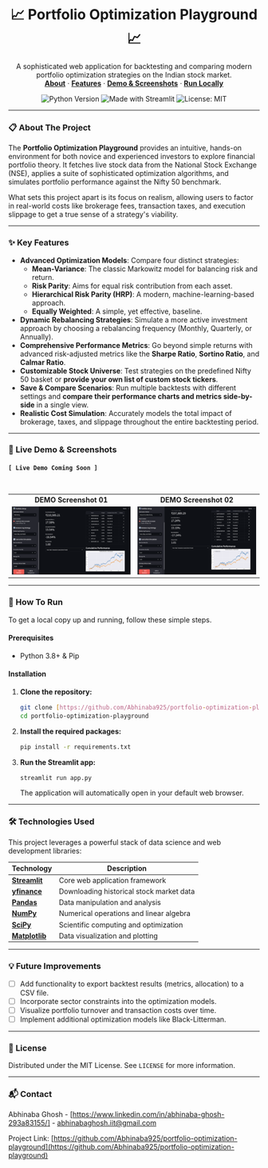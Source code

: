 <div align="center">

  <h1 align="center">📈 Portfolio Optimization Playground 📈</h1>

  <p align="center">
    A sophisticated web application for backtesting and comparing modern portfolio optimization strategies on the Indian stock market.
    <br />
    <a href="#-about-the-project"><strong>About</strong></a> ·
    <a href="#-key-features"><strong>Features</strong></a> ·
    <a href="#-live-demo--screenshots"><strong>Demo & Screenshots</strong></a> ·
    <a href="#-how-to-run"><strong>Run Locally</strong></a>
  </p>

  <p align="center">
    <img src="https://img.shields.io/badge/Python-3.8+-blue.svg?style=for-the-badge&logo=python&logoColor=white" alt="Python Version">
    <img src="https://img.shields.io/badge/Streamlit-FF4B4B?style=for-the-badge&logo=streamlit&logoColor=white" alt="Made with Streamlit">
    <img src="https://img.shields.io/badge/License-MIT-yellow.svg?style=for-the-badge" alt="License: MIT">
  </p>

</div>

---

### 📋 About The Project

The **Portfolio Optimization Playground** provides an intuitive, hands-on environment for both novice and experienced investors to explore financial portfolio theory. It fetches live stock data from the National Stock Exchange (NSE), applies a suite of sophisticated optimization algorithms, and simulates portfolio performance against the Nifty 50 benchmark.

What sets this project apart is its focus on realism, allowing users to factor in real-world costs like brokerage fees, transaction taxes, and execution slippage to get a true sense of a strategy's viability.

---

### ✨ Key Features

-   **Advanced Optimization Models**: Compare four distinct strategies:
    -   **Mean-Variance**: The classic Markowitz model for balancing risk and return.
    -   **Risk Parity**: Aims for equal risk contribution from each asset.
    -   **Hierarchical Risk Parity (HRP)**: A modern, machine-learning-based approach.
    -   **Equally Weighted**: A simple, yet effective, baseline.
-   **Dynamic Rebalancing Strategies**: Simulate a more active investment approach by choosing a rebalancing frequency (Monthly, Quarterly, or Annually).
-   **Comprehensive Performance Metrics**: Go beyond simple returns with advanced risk-adjusted metrics like the **Sharpe Ratio**, **Sortino Ratio**, and **Calmar Ratio**.
-   **Customizable Stock Universe**: Test strategies on the predefined Nifty 50 basket or **provide your own list of custom stock tickers**.
-   **Save & Compare Scenarios**: Run multiple backtests with different settings and **compare their performance charts and metrics side-by-side** in a single view.
-   **Realistic Cost Simulation**: Accurately models the total impact of brokerage, taxes, and slippage throughout the entire backtesting period.

---

### 📸 Live Demo & Screenshots


**`[ Live Demo Coming Soon ]`**

<br>

<table align="center">
  <tr>
    <td align="center"><b>DEMO Screenshot 01</b></td>
    <td align="center"><b>DEMO Screenshot 02</b></td>
  </tr>
  <tr>
    <td><img src="assets/ss1.png" alt="Main Dashboard Screenshot" width="100%"></td>
    <td><img src="assets/ss2.png" alt="Strategy Comparison Screenshot" width="100%"></td>
  </tr>
</table>

---

### 🚀 How To Run

To get a local copy up and running, follow these simple steps.

#### Prerequisites

-   Python 3.8+ & Pip

#### Installation

1.  **Clone the repository:**
    ```sh
    git clone [https://github.com/Abhinaba925/portfolio-optimization-playground.git](https://github.com/Abhinaba925/portfolio-optimization-playground.git)
    cd portfolio-optimization-playground
    ```
2.  **Install the required packages:**
    ```sh
    pip install -r requirements.txt
    ```
3.  **Run the Streamlit app:**
    ```sh
    streamlit run app.py
    ```
    The application will automatically open in your default web browser.

---

### 🛠️ Technologies Used

This project leverages a powerful stack of data science and web development libraries:

| Technology                                                                                                  | Description                               |
| ----------------------------------------------------------------------------------------------------------- | ----------------------------------------- |
| **[Streamlit](https://streamlit.io/)** | Core web application framework            |
| **[yfinance](https://pypi.org/project/yfinance/)** | Downloading historical stock market data  |
| **[Pandas](https://pandas.pydata.org/)** | Data manipulation and analysis            |
| **[NumPy](https://numpy.org/)** | Numerical operations and linear algebra   |
| **[SciPy](https://scipy.org/)** | Scientific computing and optimization     |
| **[Matplotlib](https://matplotlib.org/)** | Data visualization and plotting           |

---

### 💡 Future Improvements

-   [ ] Add functionality to export backtest results (metrics, allocation) to a CSV file.
-   [ ] Incorporate sector constraints into the optimization models.
-   [ ] Visualize portfolio turnover and transaction costs over time.
-   [ ] Implement additional optimization models like Black-Litterman.

---

### 📄 License

Distributed under the MIT License. See `LICENSE` for more information.

---

### 📬 Contact

Abhinaba Ghosh - [https://www.linkedin.com/in/abhinaba-ghosh-293a83155/] - abhinabaghosh.iit@gmail.com

Project Link: [https://github.com/Abhinaba925/portfolio-optimization-playground](https://github.com/Abhinaba925/portfolio-optimization-playground)

